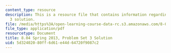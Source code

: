 ```yaml
---
content_type: resource
description: This is a resource file that contains information regarding problem set
  3 solution.
file: /media/https%3A/open-learning-course-data-rc.s3.amazonaws.com/8-04-quantum-physics-i-spring-2013/5d32402080ff6d61e44d64720f9087c2_MIT8_04S13_ps3_sol.pdf
file_type: application/pdf
resourcetype: Document
title: 8.04 Spring 2013, Problem Set 3 Solution
uid: 5d324020-80ff-6d61-e44d-64720f9087c2
---
```

